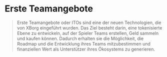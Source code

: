 # Erste Teamangebote

> Erste Teamangebote oder ITOs sind eine der neuen Technologien, die von XBorg eingeführt wurden. Das Ziel besteht darin, eine tokenisierte Ebene zu entwickeln, auf der Spieler Teams erstellen, Geld sammeln und kaufen können. Dadurch erhalten sie die Möglichkeit, die Roadmap und die Entwicklung ihres Teams mitzubestimmen und finanziellen Wert als Unterstützer ihres Ökosystems zu generieren.